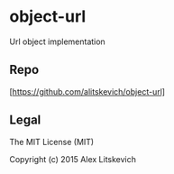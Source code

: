 # object-url

Url object implementation

Repo
----

[https://github.com/alitskevich/object-url]


Legal
-----

The MIT License (MIT)

Copyright (c) 2015 Alex Litskevich

